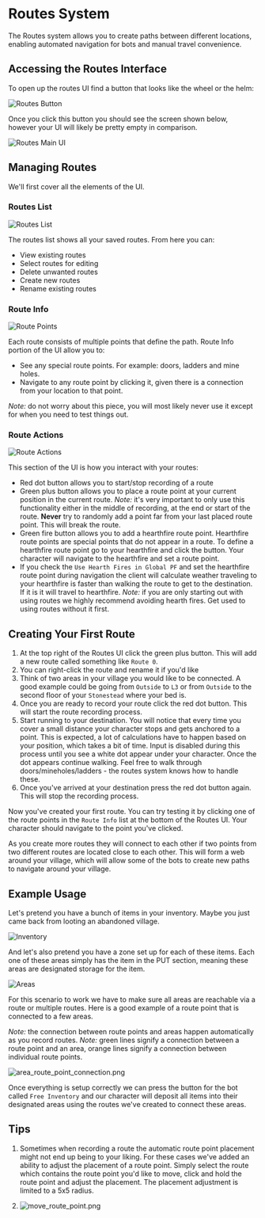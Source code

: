 # Routes System

The Routes system allows you to create paths between different locations, enabling automated navigation for bots and manual travel convenience.

## Accessing the Routes Interface

To open up the routes UI find a button that looks like the wheel or the helm:

![Routes Button](../images/routes/routes_button.png)
 
Once you click this button you should see the screen shown below, however your UI will likely be pretty empty in comparison.

![Routes Main UI](../images/routes/routes_main_ui.png)

## Managing Routes

We'll first cover all the elements of the UI.

### Routes List

![Routes List](../images/routes/routes_list.png)

The routes list shows all your saved routes. From here you can:
- View existing routes
- Select routes for editing
- Delete unwanted routes
- Create new routes
- Rename existing routes

### Route Info

![Route Points](../images/routes/route_points.png)

Each route consists of multiple points that define the path. Route Info portion of the UI allow you to:
- See any special route points. For example: doors, ladders and mine holes.
- Navigate to any route point by clicking it, given there is a connection from your location to that point.

*Note:* do not worry about this piece, you will most likely never use it except for when you need to test things out.

### Route Actions

![Route Actions](../images/routes/routes_actions.png)

This section of the UI is how you interact with your routes:
- Red dot button allows you to start/stop recording of a route
- Green plus button allows you to place a route point at your current position in the current route. *Note:* it's very important to only use this functionality either in the middle of recording, at the end or start of the route. **Never** try to randomly add a point far from your last placed route point. This will break the route.
- Green fire button allows you to add a hearthfire route point. Hearthfire route points are special points that do not appear in a route. To define a hearthfire route point go to your hearthfire and click the button. Your character will navigate to the hearthfire and set a route point.
- If you check the `Use Hearth Fires in Global PF` and set the hearthfire route point during navigation the client will calculate weather traveling to your hearthfire is faster than walking the route to get to the destination. If it is it will travel to hearthfire.
*Note:* if you are only starting out with using routes we highly recommend avoiding hearth fires. Get used to using routes without it first.

## Creating Your First Route

1. At the top right of the Routes UI click the green plus button. This will add a new route called something like `Route 0`.
2. You can right-click the route and rename it if you'd like
3. Think of two areas in your village you would like to be connected. A good example could be going from `Outside` to `L3` or from `Outside` to the second floor of your `Stonestead` where your bed is.
4. Once you are ready to record your route click the red dot button. This will start the route recording process.
5. Start running to your destination. You will notice that every time you cover a small distance your character stops and gets anchored to a point. This is expected, a lot of calculations have to happen based on your position, which takes a bit of time. Input is disabled during this process until you see a white dot appear under your character. Once the dot appears continue walking. Feel free to walk through doors/mineholes/ladders - the routes system knows how to handle these.
6. Once you've arrived at your destination press the red dot button again. This will stop the recording process.

Now you've created your first route. You can try testing it by clicking one of the route points in the `Route Info` list at the bottom of the Routes UI. Your character should navigate to the point you've clicked.

As you create more routes they will connect to each other if two points from two different routes are located close to each other. This will form a web around your village, which will allow some of the bots to create new paths to navigate around your village.

## Example Usage

Let's pretend you have a bunch of items in your inventory. Maybe you just came back from looting an abandoned village.

![Inventory](../images/routes/inventory.png)

And let's also pretend you have a zone set up for each of these items. Each one of these areas simply has the item in the PUT section, meaning these areas are designated storage for the item.

![Areas](../images/routes/areas.png)

For this scenario to work we have to make sure all areas are reachable via a route or multiple routes. Here is a good example of a route point that is connected to a few areas. 

*Note:* the connection between route points and areas happen automatically as you record routes.
*Note:* green lines signify a connection between a route point and an area, orange lines signify a connection between individual route points.

![area_route_point_connection.png](../images/routes/area_route_point_connection.png)

Once everything is setup correctly we can press the button for the bot called `Free Inventory` and our character will deposit all items into their designated areas using the routes we've created to connect these areas.

## Tips

1. Sometimes when recording a route the automatic route point placement might not end up being to your liking. For these cases we've added an ability to adjust the placement of a route point. Simply select the route which contains the route point you'd like to move, click and hold the route point and adjust the placement. The placement adjustment is limited to a 5x5 radius.

2. ![move_route_point.png](../images/routes/move_route_point.png)
